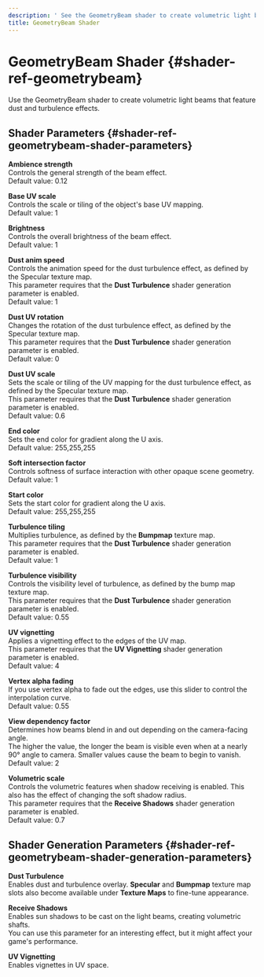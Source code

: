 ```yaml
---
description: ' See the GeometryBeam shader to create volumetric light beams for &ALYlong;. '
title: GeometryBeam Shader
---
```

# GeometryBeam Shader {#shader-ref-geometrybeam}

Use the GeometryBeam shader to create volumetric light beams that feature dust and turbulence effects\. 

## Shader Parameters {#shader-ref-geometrybeam-shader-parameters}

**Ambience strength**  
Controls the general strength of the beam effect\.  
Default value: 0\.12

**Base UV scale**  
Controls the scale or tiling of the object's base UV mapping\.  
Default value: 1

**Brightness**  
Controls the overall brightness of the beam effect\.  
Default value: 1

**Dust anim speed**  
Controls the animation speed for the dust turbulence effect, as defined by the Specular texture map\.  
This parameter requires that the **Dust Turbulence** shader generation parameter is enabled\.  
Default value: 1

**Dust UV rotation**  
Changes the rotation of the dust turbulence effect, as defined by the Specular texture map\.  
This parameter requires that the **Dust Turbulence** shader generation parameter is enabled\.  
Default value: 0

**Dust UV scale**  
Sets the scale or tiling of the UV mapping for the dust turbulence effect, as defined by the Specular texture map\.  
This parameter requires that the **Dust Turbulence** shader generation parameter is enabled\.  
Default value: 0\.6

**End color**  
Sets the end color for gradient along the U axis\.  
Default value: 255,255,255

**Soft intersection factor**  
Controls softness of surface interaction with other opaque scene geometry\.  
Default value: 1

**Start color**  
Sets the start color for gradient along the U axis\.  
Default value: 255,255,255

**Turbulence tiling**  
Multiplies turbulence, as defined by the **Bumpmap** texture map\.  
This parameter requires that the **Dust Turbulence** shader generation parameter is enabled\.  
Default value: 1

**Turbulence visibility**  
Controls the visibility level of turbulence, as defined by the bump map texture map\.  
This parameter requires that the **Dust Turbulence** shader generation parameter is enabled\.  
Default value: 0\.55

**UV vignetting**  
Applies a vignetting effect to the edges of the UV map\.  
This parameter requires that the **UV Vignetting** shader generation parameter is enabled\.  
Default value: 4

**Vertex alpha fading**  
If you use vertex alpha to fade out the edges, use this slider to control the interpolation curve\.  
Default value: 0\.55

**View dependency factor**  
Determines how beams blend in and out depending on the camera\-facing angle\.  
The higher the value, the longer the beam is visible even when at a nearly 90° angle to camera\. Smaller values cause the beam to begin to vanish\.  
Default value: 2

**Volumetric scale**  
Controls the volumetric features when shadow receiving is enabled\. This also has the effect of changing the soft shadow radius\.  
This parameter requires that the **Receive Shadows** shader generation parameter is enabled\.  
Default value: 0\.7

## Shader Generation Parameters {#shader-ref-geometrybeam-shader-generation-parameters}

**Dust Turbulence**  
Enables dust and turbulence overlay\. **Specular** and **Bumpmap** texture map slots also become available under **Texture Maps** to fine\-tune appearance\.

**Receive Shadows**  
Enables sun shadows to be cast on the light beams, creating volumetric shafts\.  
You can use this parameter for an interesting effect, but it might affect your game's performance\. 

**UV Vignetting**  
Enables vignettes in UV space\.